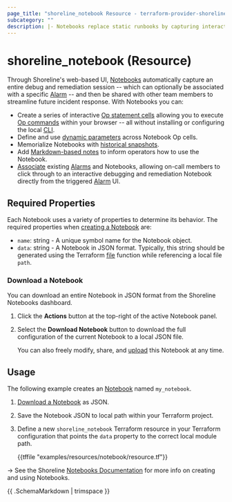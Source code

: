 ```yaml
---
page_title: "shoreline_notebook Resource - terraform-provider-shoreline"
subcategory: ""
description: |- Notebooks replace static runbooks by capturing interactive debug and remediation sessions in a convenient UI.
---
```


# shoreline_notebook (Resource)

Through Shoreline's web-based UI, [Notebooks](/t/notebook) automatically capture an entire debug and remediation session -- which can optionally be associated with a specific [Alarm](/t/alarm) -- and then be shared with other team members to streamline future incident response. With Notebooks you can:

- Create a series of interactive [Op statement cells](/t/notebook#op-statements) allowing you to execute [Op commands](/t/op/command) within your browser -- all without installing or configuring the local [CLI](/t/cli).
- Define and use [dynamic parameters](/t/notebook-param) across Notebook Op cells.
- Memorialize Notebooks with [historical snapshots](/t/notebook-run).
- Add [Markdown-based notes](/t/notebook#notes) to inform operators how to use the Notebook.
- [Associate](/t/notebook#alarm-association) existing [Alarms](/t/alarm) and Notebooks, allowing on-call members to click through to an interactive debugging and remediation Notebook directly from the triggered [Alarm](/t/alarm) UI.

## Required Properties

Each Notebook uses a variety of properties to determine its behavior. The required properties when [creating a Notebook](/t/notebook#create-a-notebook) are:

- `name`: string - A unique symbol name for the Notebook object.
- `data`: string - A Notebook in JSON format.  Typically, this string should be generated using the Terraform [file](https://www.terraform.io/language/functions/file) function while referencing a local file `path`.

### Download a Notebook

You can download an entire Notebook in JSON format from the Shoreline Notebooks dashboard.

1. Click the **Actions** button at the top-right of the active Notebook panel.
2. Select the **Download Notebook** button to download the full configuration of the current Notebook to a local JSON file.

   You can also freely modify, share, and [upload](/t/notebook#upload-a-notebook) this Notebook at any time.

## Usage

The following example creates an [Notebook](/t/notebook) named `my_notebook`.

1. [Download a Notebook](#download-a-notebook) as JSON.
2. Save the Notebook JSON to local path within your Terraform project.
3. Define a new `shoreline_notebook` Terraform resource in your Terraform configuration that points the `data` property to the correct local module path.

   {{tffile "examples/resources/notebook/resource.tf"}}

-> See the Shoreline [Notebooks Documentation](/t/notebook) for more info on creating and using Notebooks.

{{ .SchemaMarkdown | trimspace }}
